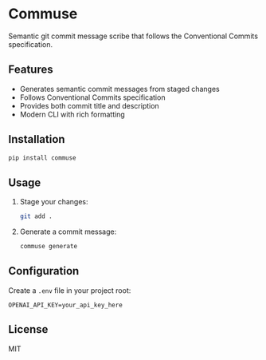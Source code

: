 # Commuse

Semantic git commit message scribe that follows the Conventional Commits specification.

## Features

- Generates semantic commit messages from staged changes
- Follows Conventional Commits specification
- Provides both commit title and description
- Modern CLI with rich formatting

## Installation

```bash
pip install commuse
```

## Usage

1. Stage your changes:
   ```bash
   git add .
   ```

2. Generate a commit message:
   ```bash
   commuse generate
   ```

## Configuration

Create a `.env` file in your project root:

```env
OPENAI_API_KEY=your_api_key_here
```

## License

MIT
